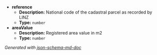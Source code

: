  - <b id="#/properties/reference">reference</b>
	 - **Description:** National code of the cadastral parcel as recorded by LINZ
	 - **Type:** `number`
 - <b id="#/properties/areaValue">areaValue</b>
	 - **Description:** Registered area value in m2
	 - **Type:** `number`

_Generated with [json-schema-md-doc](https://brianwendt.github.io/json-schema-md-doc/)_